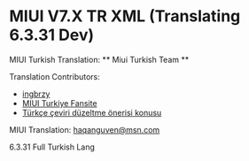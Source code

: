 MIUI V7.X TR XML
(Translating 6.3.31 Dev)
==============================

MIUI Turkish Translation: ** Miui Turkish Team **

Translation Contributors:
- [ingbrzy](http://xiaomi.eu)
- [ MIUI Turkiye Fansite](http://www.miuiturkiye.net)  
- [ Türkçe çeviri düzeltme önerisi konusu](http://forum.miuiturkiye.net/konu/xiaomi-eu-turkce-ceviri.4726/)  

MIUI Translation: haqanguven@msn.com


6.3.31 Full Turkish Lang

